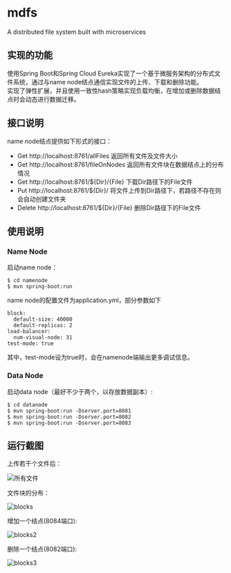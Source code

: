 # mdfs
A distributed file system built with microservices
## 实现的功能
使用Spring Boot和Spring Cloud Eureka实现了一个基于微服务架构的分布式文件系统，通过与name node结点通信实现文件的上传、下载和删除功能。<Br>
实现了弹性扩展，并且使用一致性hash策略实现负载均衡，在增加或删除数据结点时会动态进行数据迁移。
## 接口说明
name node结点提供如下形式的接口：
- Get http://localhost:8761/allFiles 返回所有文件及文件大小
- Get http://localhost:8761/fileOnNodes 返回所有文件块在数据结点上的分布情况
- Get http://localhost:8761/${Dir}/{File} 下载Dir路径下的File文件
- Put http://localhost:8761/${Dir}/ 将文件上传到Dir路径下，若路径不存在则会自动创建文件夹
- Delete http://localhost:8761/${Dir}/{File} 删除Dir路径下的File文件

## 使用说明
### Name Node
启动name node：
```shell
$ cd namenode
$ mvn spring-boot:run
```
name node的配置文件为application.yml，部分参数如下
```properties
block:
  default-size: 40000
  default-replicas: 2
load-balancer:
  num-visual-node: 31
test-mode: true
```
其中，test-mode设为true时，会在namenode端输出更多调试信息。
### Data Node
启动data node（最好不少于两个，以存放数据副本）:
```Shell
$ cd datanode
$ mvn spring-boot:run -Dserver.port=8081
$ mvn spring-boot:run -Dserver.port=8082
$ mvn spring-boot:run -Dserver.port=8083
```

## 运行截图
上传若干个文件后：

![所有文件](ScreenShots/all_files.png)

文件块的分布：

![blocks](ScreenShots/blocks.png)

增加一个结点(8084端口):

![blocks2](ScreenShots/blocks2.png)

删除一个结点(8082端口):

![blocks3](ScreenShots/blocks3.png)
